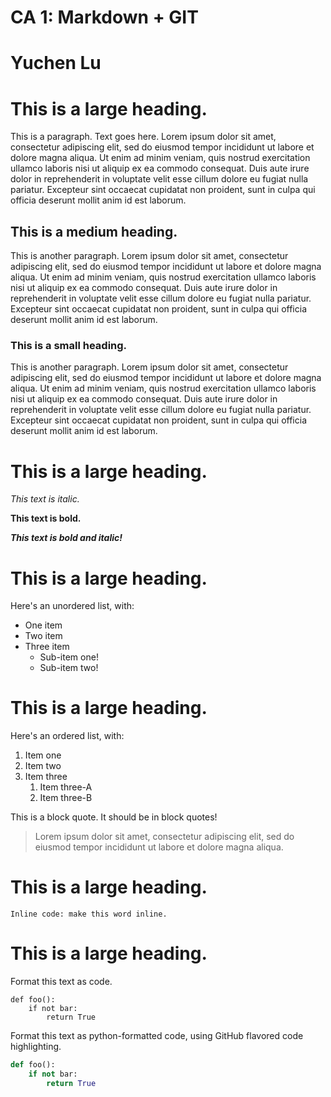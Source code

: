 # CA 1: Markdown + GIT

# Yuchen Lu
# This is a large heading. 

This is a paragraph. Text goes here. Lorem ipsum dolor sit amet, consectetur adipiscing elit, sed do eiusmod tempor incididunt ut labore et dolore magna aliqua. Ut enim ad minim veniam, quis nostrud exercitation ullamco laboris nisi ut aliquip ex ea commodo consequat. Duis aute irure dolor in reprehenderit in voluptate velit esse cillum dolore eu fugiat nulla pariatur. Excepteur sint occaecat cupidatat non proident, sunt in culpa qui officia deserunt mollit anim id est laborum.

## This is a medium heading. 

This is another paragraph. Lorem ipsum dolor sit amet, consectetur adipiscing elit, sed do eiusmod tempor incididunt ut labore et dolore magna aliqua. Ut enim ad minim veniam, quis nostrud exercitation ullamco laboris nisi ut aliquip ex ea commodo consequat. Duis aute irure dolor in reprehenderit in voluptate velit esse cillum dolore eu fugiat nulla pariatur. Excepteur sint occaecat cupidatat non proident, sunt in culpa qui officia deserunt mollit anim id est laborum.

### This is a small heading. 

This is another paragraph. Lorem ipsum dolor sit amet, consectetur adipiscing elit, sed do eiusmod tempor incididunt ut labore et dolore magna aliqua. Ut enim ad minim veniam, quis nostrud exercitation ullamco laboris nisi ut aliquip ex ea commodo consequat. Duis aute irure dolor in reprehenderit in voluptate velit esse cillum dolore eu fugiat nulla pariatur. Excepteur sint occaecat cupidatat non proident, sunt in culpa qui officia deserunt mollit anim id est laborum.

# This is a large heading. 

*This text is italic.*

**This text is bold.** 

***This text is bold and italic!***

# This is a large heading. 

Here's an unordered list, with:

* One item
* Two item
* Three item
    * Sub-item one!
    * Sub-item two!

# This is a large heading. 

Here's an ordered list, with:

1. Item one
2. Item two
3. Item three
    1. Item three-A
    2. Item three-B

This is a block quote. It should be in block quotes! 

> Lorem ipsum dolor sit amet, consectetur adipiscing elit, sed do eiusmod tempor incididunt ut labore et dolore magna aliqua.

# This is a large heading. 

`Inline code: make this word inline.`

# This is a large heading. 

Format this text as code.

```  
def foo():
    if not bar:
        return True
```

Format this text as python-formatted code, using GitHub flavored code highlighting. 
```python
def foo():
    if not bar:
        return True
```